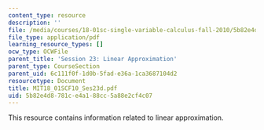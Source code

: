 ```yaml
---
content_type: resource
description: ''
file: /media/courses/18-01sc-single-variable-calculus-fall-2010/5b82e4d8781ce4a188cc5a88e2cf4c07_MIT18_01SCF10_Ses23d.pdf
file_type: application/pdf
learning_resource_types: []
ocw_type: OCWFile
parent_title: 'Session 23: Linear Approximation'
parent_type: CourseSection
parent_uid: 6c111f0f-1d0b-5fad-e36a-1ca3687104d2
resourcetype: Document
title: MIT18_01SCF10_Ses23d.pdf
uid: 5b82e4d8-781c-e4a1-88cc-5a88e2cf4c07
---
```

This resource contains information related to linear approximation.